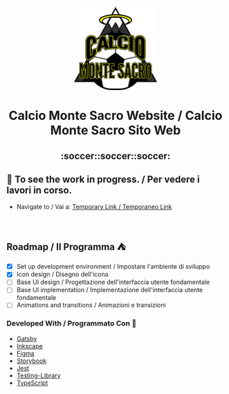 <p align="center">
    <img alt="Calcio Monte Sacro" src="/github/icon-192x192.png" width="192" />
</p>
<h1 align="center">
  Calcio Monte Sacro Website / Calcio Monte Sacro Sito Web
</h1>
<h2 align="center">:soccer::soccer::soccer:</h2>

## :checkered_flag: To see the work in progress. / Per vedere i lavori in corso.

-  Navigate to / Vai a: <a href="https://chaua0927.github.io/calcio-monte-sacro">Temporary Link / Temporaneo Link</a>

<br/>

## Roadmap / Il Programma :tent:

- [x] Set up development environment / Impostare l'ambiente di sviluppo
- [x] Icon design / Disegno dell'icona
- [ ] Base UI design / Progettazione dell'interfaccia utente fondamentale
- [ ] Base UI implementation / Implementazione dell'interfaccia utente fondamentale
- [ ] Animations and transitions / Animazioni e transizioni

### Developed With / Programmato Con :hammer:
- [Gatsby][GatsbyUrl]
- [Inkscape][InkscapeUrl]
- [Figma][FigmaUrl]
- [Storybook][StorybookUrl]
- [Jest][JestUrl]
- [Testing-Library][Testing-LibraryUrl]
- [TypeScript][TypeScriptUrl]

[GatsbyUrl]: https://www.gatsbyjs.org/
[InkscapeUrl]: https://inkscape.org/
[FigmaUrl]: https://www.figma.com/
[StorybookUrl]: https://storybook.js.org/
[JestUrl]: https://jestjs.io/
[Testing-LibraryUrl]: https://testing-library.com/
[TypeScriptUrl]: https://www.typescriptlang.org/

